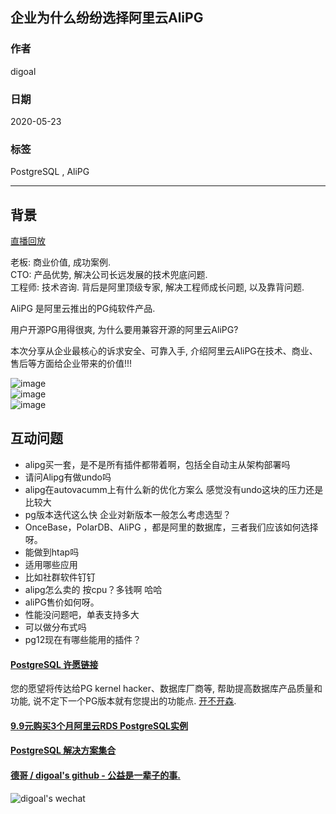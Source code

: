 ## 企业为什么纷纷选择阿里云AliPG  
  
### 作者  
digoal  
  
### 日期  
2020-05-23  
  
### 标签  
PostgreSQL , AliPG   
  
----  
  
## 背景  
[直播回放](https://yq.aliyun.com/live/2903)  
  
老板: 商业价值, 成功案例.   
CTO: 产品优势, 解决公司长远发展的技术兜底问题.   
工程师: 技术咨询. 背后是阿里顶级专家, 解决工程师成长问题, 以及靠背问题.   
  
AliPG 是阿里云推出的PG纯软件产品.  
  
用户开源PG用得很爽, 为什么要用兼容开源的阿里云AliPG?  
  
本次分享从企业最核心的诉求安全、可靠入手, 介绍阿里云AliPG在技术、商业、售后等方面给企业带来的价值!!!  
  
![image](https://yqfile.alicdn.com/32791397cce8b59588e35aca634a09b9229e38e7.png)  
![image](https://yqfile.alicdn.com/bd6c556a440928f5cf95628664e8d7b643669951.png)  
![image](https://yqfile.alicdn.com/bab380557702abd48a45816d02ca7f732df3ddc4.png)  
  
  
## 互动问题  
- alipg买一套，是不是所有插件都带着啊，包括全自动主从架构部署吗  
- 请问Alipg有做undo吗  
- alipg在autovacumm上有什么新的优化方案么  感觉没有undo这块的压力还是比较大  
- pg版本迭代这么快  企业对新版本一般怎么考虑选型？  
- OnceBase，PolarDB、AliPG ，都是阿里的数据库，三者我们应该如何选择呀。  
- 能做到htap吗  
- 适用哪些应用  
- 比如社群软件钉钉  
- alipg怎么卖的 按cpu？多钱啊  哈哈  
- aliPG售价如何呀。  
- 性能没问题吧，单表支持多大  
- 可以做分布式吗  
- pg12现在有哪些能用的插件？  
  
  
  
  
  
  
  
  
  
  
  
  
  
  
  
  
  
  
  
  
  
  
  
  
  
  
  
  
  
  
  
  
  
  
  
  
  
  
  
  
  
  
  
  
#### [PostgreSQL 许愿链接](https://github.com/digoal/blog/issues/76 "269ac3d1c492e938c0191101c7238216")
您的愿望将传达给PG kernel hacker、数据库厂商等, 帮助提高数据库产品质量和功能, 说不定下一个PG版本就有您提出的功能点. [开不开森](https://github.com/digoal/blog/issues/76 "269ac3d1c492e938c0191101c7238216").  
  
  
#### [9.9元购买3个月阿里云RDS PostgreSQL实例](https://www.aliyun.com/database/postgresqlactivity "57258f76c37864c6e6d23383d05714ea")
  
  
#### [PostgreSQL 解决方案集合](https://yq.aliyun.com/topic/118 "40cff096e9ed7122c512b35d8561d9c8")
  
  
#### [德哥 / digoal's github - 公益是一辈子的事.](https://github.com/digoal/blog/blob/master/README.md "22709685feb7cab07d30f30387f0a9ae")
  
  
![digoal's wechat](../pic/digoal_weixin.jpg "f7ad92eeba24523fd47a6e1a0e691b59")
  
